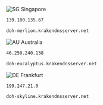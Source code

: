 
![SG](https://flagcdn.com/24x18/sg.png) Singapore

```bash
139.180.135.67
```

```bash
doh-merlion.krakendnsserver.net
```

![AU](https://flagcdn.com/24x18/au.png) Australia

```bash
46.250.240.138
```

```bash
doh-eucalyptus.krakendnsserver.net         
```
![DE](https://flagcdn.com/24x18/de.png) Frankfurt 

```bash
199.247.21.0
```

```bash
doh-skyline.krakendnsserver.net             
```


